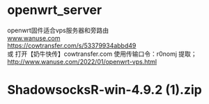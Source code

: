 # openwrt_server
openwrt固件适合vps服务器和旁路由 \
www.wanuse.com \
https://cowtransfer.com/s/53379934abbd49 \
 或 打开【奶牛快传】cowtransfer.com 
使用传输口令：r0nomj 提取；\
http://www.wanuse.com/2022/01/openwrt-vps.html 
# ShadowsocksR-win-4.9.2 (1).zip
